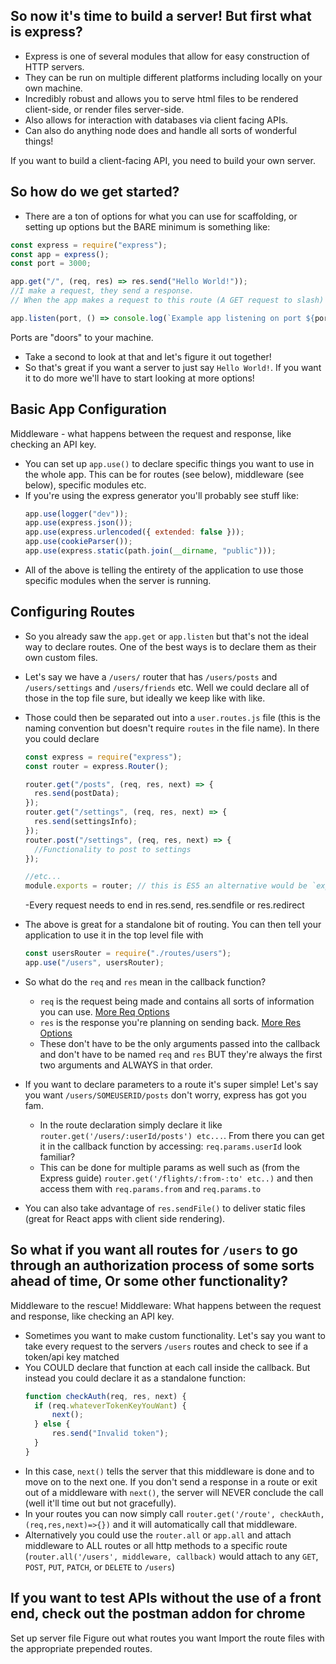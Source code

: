 ## So now it's time to build a server! But first what is express?

- Express is one of several modules that allow for easy construction of HTTP servers.
- They can be run on multiple different platforms including locally on your own machine.
- Incredibly robust and allows you to serve html files to be rendered client-side, or render files server-side.
- Also allows for interaction with databases via client facing APIs.
- Can also do anything node does and handle all sorts of wonderful things!

If you want to build a client-facing API, you need to build your own server.

## So how do we get started?

- There are a ton of options for what you can use for scaffolding, or setting up options but the BARE minimum is something like:

```javascript
const express = require("express");
const app = express();
const port = 3000;

app.get("/", (req, res) => res.send("Hello World!"));
//I make a request, they send a response.
// When the app makes a request to this route (A GET request to slash) do this thing.

app.listen(port, () => console.log(`Example app listening on port ${port}!`));
```

Ports are "doors" to your machine.

- Take a second to look at that and let's figure it out together!
- So that's great if you want a server to just say `Hello World!`. If you want it to do more we'll have to start looking at more options!

## Basic App Configuration

Middleware - what happens between the request and response, like checking an API key.

- You can set up `app.use()` to declare specific things you want to use in the whole app. This can be for routes (see below), middleware (see below), specific modules etc.
- If you're using the express generator you'll probably see stuff like:
  ```javascript
  app.use(logger("dev"));
  app.use(express.json());
  app.use(express.urlencoded({ extended: false }));
  app.use(cookieParser());
  app.use(express.static(path.join(__dirname, "public")));
  ```
- All of the above is telling the entirety of the application to use those specific modules when the server is running.

## Configuring Routes

- So you already saw the `app.get` or `app.listen` but that's not the ideal way to declare routes. One of the best ways is to declare them as their own custom files.
- Let's say we have a `/users/` router that has `/users/posts` and `/users/settings` and `/users/friends` etc. Well we could declare all of those in the top file sure, but ideally we keep like with like.
- Those could then be separated out into a `user.routes.js` file (this is the naming convention but doesn't require `routes` in the file name). In there you could declare

  ```javascript
  const express = require("express");
  const router = express.Router();

  router.get("/posts", (req, res, next) => {
  	res.send(postData);
  });
  router.get("/settings", (req, res, next) => {
  	res.send(settingsInfo);
  });
  router.post("/settings", (req, res, next) => {
  	//Functionality to post to settings
  });

  //etc...
  module.exports = router; // this is ES5 an alternative would be `export default router`
  ```

  -Every request needs to end in res.send, res.sendfile or res.redirect

- The above is great for a standalone bit of routing. You can then tell your application to use it in the top level file with
  ```javascript
  const usersRouter = require("./routes/users");
  app.use("/users", usersRouter);
  ```
- So what do the `req` and `res` mean in the callback function?
  - `req` is the request being made and contains all sorts of information you can use. [More Req Options](http://www.expressjs.com/en/4x/api.html#req)
  - `res` is the response you're planning on sending back. [More Res Options](http://www.expressjs.com/en/4x/api.html#res)
  - These don't have to be the only arguments passed into the callback and don't have to be named `req` and `res` BUT they're always the first two arguments and ALWAYS in that order.
- If you want to declare parameters to a route it's super simple! Let's say you want `/users/SOMEUSERID/posts` don't worry, express has got you fam.
  - In the route declaration simply declare it like `router.get('/users/:userId/posts') etc...`. From there you can get it in the callback function by accessing: `req.params.userId` look familiar?
  - This can be done for multiple params as well such as (from the Express guide) `router.get('/flights/:from-:to' etc..)` and then access them with `req.params.from` and `req.params.to`
- You can also take advantage of `res.sendFile()` to deliver static files (great for React apps with client side rendering).

## So what if you want all routes for `/users` to go through an authorization process of some sorts ahead of time, Or some other functionality?

Middleware to the rescue!
Middleware: What happens between the request and response, like checking an API key.

- Sometimes you want to make custom functionality. Let's say you want to take every request to the servers `/users` routes and check to see if a token/api key matched
- You COULD declare that function at each call inside the callback. But instead you could declare it as a standalone function:
  ```javascript
  function checkAuth(req, res, next) {
  	if (req.whateverTokenKeyYouWant) {
  		next();
  	} else {
  		res.send("Invalid token");
  	}
  }
  ```
- In this case, `next()` tells the server that this middleware is done and to move on to the next one. If you don't send a response in a route or exit out of a middleware with `next()`, the server will NEVER conclude the call (well it'll time out but not gracefully).
- In your routes you can now simply call `router.get('/route', checkAuth, (req,res,next)=>{})` and it will automatically call that middleware.
- Alternatively you could use the `router.all` or `app.all` and attach middleware to ALL routes or all http methods to a specific route (`router.all('/users', middleware, callback)` would attach to any `GET`, `POST`, `PUT`, `PATCH`, or `DELETE` to `/users`)

## If you want to test APIs without the use of a front end, check out the postman addon for chrome

Set up server file
Figure out what routes you want
Import the route files with the appropriate prepended routes.
